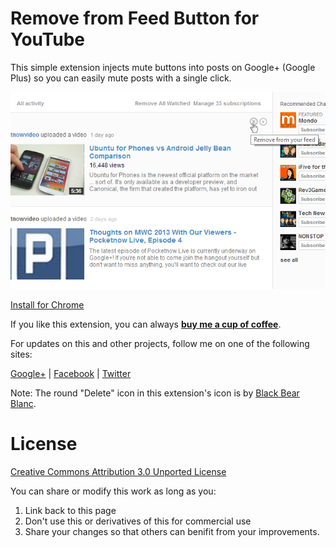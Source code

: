 Remove from Feed Button for YouTube
=====================

This simple extension injects mute buttons into posts on Google+ (Google Plus) so 
you can easily mute posts with a single click.

![screen shot](https://github.com/JeromeDane/YouTube-Remove-From-Feed-Button/blob/master/screenshots/screenshot-640x400.png?raw=true)

[Install for Chrome](https://chrome.google.com/webstore/detail/remove-from-feed-for-yout/ogclfblkiagkkfpdbbbphchgfkieecml)

If you like this extension, you can always **[buy me a cup of coffee](https://www.paypal.com/cgi-bin/webscr?cmd=_s-xclick&hosted_button_id=KF2QJ87Q37PFJ)**.

For updates on this and other projects, follow me on one of the following sites:

[Google+](https://plus.google.com/107905455800180378660/posts) |
[Facebook](https://www.facebook.com/Dane.Jerome) |
[Twitter](https://twitter.com/JeromeDane)

Note: The round "Delete" icon in this extension's icon is by [Black Bear Blanc](http://icondatabase.net/icons/black-bear-blanc/dark-buttons-2/dark-buttons-2-deviceaccessvolumemuted-icon). 

License 
==========

[Creative Commons Attribution 3.0 Unported License](http://creativecommons.org/licenses/by-nc-sa/3.0/)

You can share or modify this work as long as you:

1. Link back to this page
2. Don't use this or derivatives of this for commercial use
3. Share your changes so that others can benifit from your improvements. 